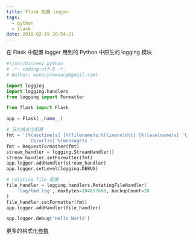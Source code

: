 ```yaml
---
title: Flask 配置 logger
tags:
  - python
  - flask
date: 2018-02-19 20:54:21
---
```



在 Flask 中配置 logger 用到的 Python 中原生的 logging 模块
<!-- more -->

```python
#!/usr/bin/env python
# -*- coding:utf-8 -*-
# Author: wxnacy(wxnacy@gmail.com)

import logging
import logging.handlers
from logging import Formatter

from flask import Flask

app = Flask(__name__)

# 日志格式化配置
fmt = '[%(asctime)s] [%(filename)s:%(lineno)d\t] [%(levelname)s] '\
        '[%(url)s] %(message)s '
fmt = RequestFormatter(fmt)
stream_handler = logging.StreamHandler()
stream_handler.setFormatter(fmt)
app.logger.addHandler(stream_handler)
app.logger.setLevel(logging.DEBUG)

# rotating file 配置
file_handler = logging.handlers.RotatingFileHandler(
    'log/tmd.log', maxBytes=104857600, backupCount=20
)
file_handler.setFormatter(fmt)
app.logger.addHandler(file_handler)

app.logger.debug('Hello World')
```
更多的格式化[参数](https://docs.python.org/2/library/logging.html#logrecord-attributes)

